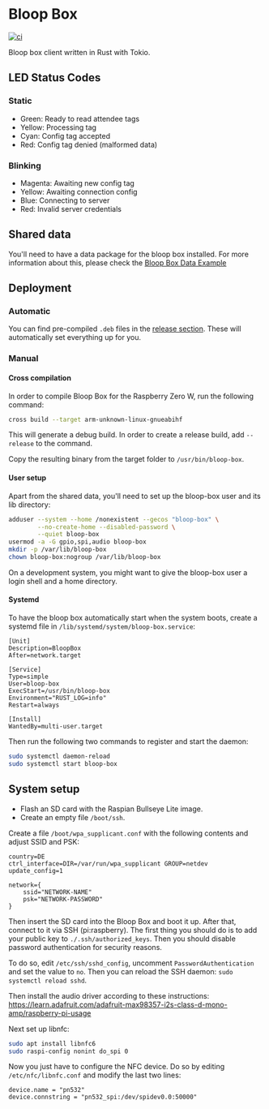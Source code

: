 # Bloop Box

[![ci](https://github.com/bloop-box/bloop-box-client/actions/workflows/ci.yml/badge.svg)](https://github.com/bloop-box/bloop-box-client/actions/workflows/ci.yml)

Bloop box client written in Rust with Tokio.

## LED Status Codes

### Static

- Green: Ready to read attendee tags
- Yellow: Processing tag
- Cyan: Config tag accepted
- Red: Config tag denied (malformed data)

### Blinking

- Magenta: Awaiting new config tag
- Yellow: Awaiting connection config
- Blue: Connecting to server
- Red: Invalid server credentials

## Shared data

You'll need to have a data package for the bloop box installed. For more information about this, please check the
[Bloop Box Data Example](https://github.com/bloop-box/bloop-box-data-example)

## Deployment

### Automatic

You can find pre-compiled `.deb` files in the
[release section](https://github.com/bloop-box/bloop-box-client/releases). These will automatically set everything
up for you.

### Manual

#### Cross compilation

In order to compile Bloop Box for the Raspberry Zero W, run the following command:

```bash
cross build --target arm-unknown-linux-gnueabihf
```

This will generate a debug build. In order to create a release build, add `--release` to the command.

Copy the resulting binary from the target folder to `/usr/bin/bloop-box`.

#### User setup

Apart from the shared data, you'll need to set up the bloop-box user and its lib directory:

```bash
adduser --system --home /nonexistent --gecos "bloop-box" \
        --no-create-home --disabled-password \
        --quiet bloop-box
usermod -a -G gpio,spi,audio bloop-box
mkdir -p /var/lib/bloop-box
chown bloop-box:nogroup /var/lib/bloop-box
```

On a development system, you might want to give the bloop-box user a login shell and a home directory.

#### Systemd

To have the bloop box automatically start when the system boots, create a systemd file in
`/lib/systemd/system/bloop-box.service`:

```
[Unit]
Description=BloopBox
After=network.target

[Service]
Type=simple
User=bloop-box
ExecStart=/usr/bin/bloop-box
Environment="RUST_LOG=info"
Restart=always

[Install]
WantedBy=multi-user.target
```

Then run the following two commands to register and start the daemon:

```bash
sudo systemctl daemon-reload
sudo systemctl start bloop-box
```

## System setup

- Flash an SD card with the Raspian Bullseye Lite image.
- Create an empty file `/boot/ssh`.

Create a file `/boot/wpa_supplicant.conf` with the following contents and adjust SSID and PSK:

```
country=DE
ctrl_interface=DIR=/var/run/wpa_supplicant GROUP=netdev
update_config=1

network={
    ssid="NETWORK-NAME"
    psk="NETWORK-PASSWORD"
}
```

Then insert the SD card into the Bloop Box and boot it up. After that, connect to it via SSH (pi:raspberry). The first
thing you should do is to add your public key to `./.ssh/authorized_keys`. Then you should disable password
authentication for security reasons.

To do so, edit `/etc/ssh/sshd_config`, uncomment `PasswordAuthentication` and set the value to `no`. Then you can
reload the SSH daemon: `sudo systemctl reload sshd`.

Then install the audio driver according to these instructions:
https://learn.adafruit.com/adafruit-max98357-i2s-class-d-mono-amp/raspberry-pi-usage

Next set up libnfc:

```bash
sudo apt install libnfc6
sudo raspi-config nonint do_spi 0
```

Now you just have to configure the NFC device. Do so by editing `/etc/nfc/libnfc.conf` and modify the last two lines:

```
device.name = "pn532"
device.connstring = "pn532_spi:/dev/spidev0.0:50000"
```

